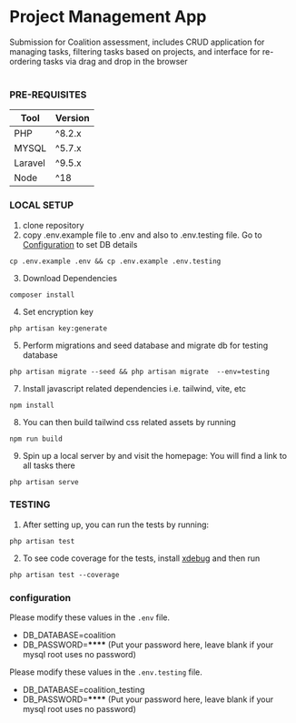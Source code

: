 # Project Management App

Submission for Coalition assessment, includes CRUD application for managing tasks, filtering tasks based on projects, and interface for re-ordering tasks via drag and drop in the browser
<br><br>

### PRE-REQUISITES

| Tool    | Version |
| ------- | ------- |
| PHP     | ^8.2.x  |
| MYSQL   | ^5.7.x  |
| Laravel | ^9.5.x  |
| Node    | ^18     |

### LOCAL SETUP

1. clone repository
2. copy .env.example file to .env and also to .env.testing file. Go to [Configuration](#configuration) to set DB details

```
cp .env.example .env && cp .env.example .env.testing
```

3. Download Dependencies

```
composer install
```

4. Set encryption key

```
php artisan key:generate
```

5. Perform migrations and seed database and migrate db for testing database

```
php artisan migrate --seed && php artisan migrate  --env=testing
```

7. Install javascript related dependencies i.e. tailwind, vite, etc

```
npm install
```

8. You can then build tailwind css related assets by running

```
npm run build
```

9. Spin up a local server by and visit the homepage: You will find a link to all tasks there

```
php artisan serve
```

### TESTING

1. After setting up, you can run the tests by running:

```
php artisan test
```

2. To see code coverage for the tests, install [xdebug][xdebug-url] and then run

```
php artisan test --coverage
```

### configuration

Please modify these values in the `.env` file.

-   DB_DATABASE=coalition
-   DB_PASSWORD=**\*\*\*\*** (Put your password here, leave blank if your mysql root uses no password)

Please modify these values in the `.env.testing` file.

-   DB_DATABASE=coalition_testing
-   DB_PASSWORD=**\*\*\*\*** (Put your password here, leave blank if your mysql root uses no password)

[xdebug-url]: https://xdebug.org/docs/install

